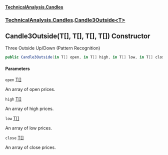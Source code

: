 #### [TechnicalAnalysis\.Candles](Atypical.TechnicalAnalysis.Candles.md 'Atypical\.TechnicalAnalysis\.Candles')
### [TechnicalAnalysis\.Candles](Atypical.TechnicalAnalysis.Candles.md#TechnicalAnalysis.Candles 'TechnicalAnalysis\.Candles').[Candle3Outside&lt;T&gt;](Candle3Outside_T_.md 'TechnicalAnalysis\.Candles\.Candle3Outside\<T\>')

## Candle3Outside\(T\[\], T\[\], T\[\], T\[\]\) Constructor

Three Outside Up/Down \(Pattern Recognition\)

```csharp
public Candle3Outside(in T[] open, in T[] high, in T[] low, in T[] close);
```
#### Parameters

<a name='TechnicalAnalysis.Candles.Candle3Outside_T_.Candle3Outside(T[],T[],T[],T[]).open'></a>

`open` [T](Candle3Outside_T_.md#TechnicalAnalysis.Candles.Candle3Outside_T_.T 'TechnicalAnalysis\.Candles\.Candle3Outside\<T\>\.T')[\[\]](https://docs.microsoft.com/en-us/dotnet/api/System.Array 'System\.Array')

An array of open prices\.

<a name='TechnicalAnalysis.Candles.Candle3Outside_T_.Candle3Outside(T[],T[],T[],T[]).high'></a>

`high` [T](Candle3Outside_T_.md#TechnicalAnalysis.Candles.Candle3Outside_T_.T 'TechnicalAnalysis\.Candles\.Candle3Outside\<T\>\.T')[\[\]](https://docs.microsoft.com/en-us/dotnet/api/System.Array 'System\.Array')

An array of high prices\.

<a name='TechnicalAnalysis.Candles.Candle3Outside_T_.Candle3Outside(T[],T[],T[],T[]).low'></a>

`low` [T](Candle3Outside_T_.md#TechnicalAnalysis.Candles.Candle3Outside_T_.T 'TechnicalAnalysis\.Candles\.Candle3Outside\<T\>\.T')[\[\]](https://docs.microsoft.com/en-us/dotnet/api/System.Array 'System\.Array')

An array of low prices\.

<a name='TechnicalAnalysis.Candles.Candle3Outside_T_.Candle3Outside(T[],T[],T[],T[]).close'></a>

`close` [T](Candle3Outside_T_.md#TechnicalAnalysis.Candles.Candle3Outside_T_.T 'TechnicalAnalysis\.Candles\.Candle3Outside\<T\>\.T')[\[\]](https://docs.microsoft.com/en-us/dotnet/api/System.Array 'System\.Array')

An array of close prices\.